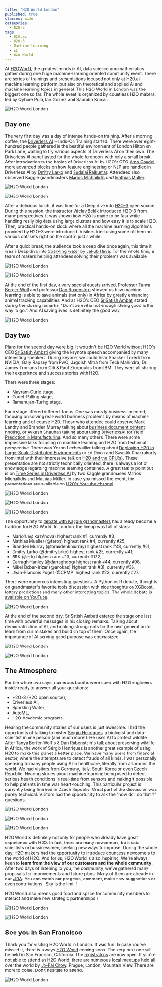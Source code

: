 ```yaml
---
title: "H2O World London"
published: true
classes: wide
categories:
  - H2O-3
tags:
  - H2O.ai
  - H2O-3
  - Machine learning
  - AI
  - H2O World
---
```


At [H2OWorld](http://h2oworld.h2o.ai), the greatest minds in AI, data science and mathematics gather during one huge machine-learning oriented community event. There are series of trainings and presentations focused not only at H2O.ai machine learning platform, but also on theoretical and applied AI and machine learning topics in general. This H2O World in London was the biggest one so far. The whole event is organized by countless H2O makers, led by Qybare Pula, Ian Gomez and Saurabh Kumar.

![H2O World London](https://www.pavel.cool/images/london2018/1.jpg)

## Day one

The very first day was a day of intense hands-on training. After a morning coffee, the [Driverless AI](https://www.h2o.ai/products/h2o-driverless-ai/) Hands-On Training started. There were over eight-hundred people gathered in the beatiful environment of London Hilton on Park Lane, waiting to try various aspects of Driverless AI on their own. The Driverless AI panel lasted for the whole forenoon, with only a small break. After introduction to the basics of Driverless AI by H2O's CTO [Arno Candel](https://twitter.com/ArnoCandel), more advanced blocks on how feature engineering or NLP are handled in Driverless AI by [Dmitry Larko](https://twitter.com/DmitryLarko) and [Sudalai Rajkumar](https://twitter.com/sudalairajkumar). Attendeed also observed Kaggle grandmasters [Marios Michailidis](https://twitter.com/StackNet_) *und* [Mathias Müller](https://www.kaggle.com/mmueller).

![H2O World London](https://www.pavel.cool/images/london2018/8.jpg)

![H2O World London](https://www.pavel.cool/images/london2018/16.jpg)

After a delicious lunch, it was time for a Deep dive into [H2O-3](https://www.h2o.ai/products/h2o/) open source. During this session, the instructor [Václav Belák](https://twitter.com/VaclavBelak) introduced [H2O-3](https://www.h2o.ai/products/h2o/) from many perspectives. It was shown how H2O is made to be fast while handling really big data using large clusters and how easy it is to scale H2O. Then, practical hands-on block where all the machine learning algorithms provided by H2O-3 were introduced. Visitors tried using some of them on various datasets right on the spot in just a while.


After a quick break, the audience took a deep dive once again, this time it was a Deep dive into [Sparkling water](https://www.h2o.ai/products/h2o-sparkling-water/) by [Jakub Háva](https://www.h2o.ai/company/team/). For the whole time, a team of makers helping attendees solving their problems was available.

![H2O World London](https://www.pavel.cool/images/london2018/14.jpg)

![H2O World London](https://www.pavel.cool/images/london2018/7.jpg)

At the end of the first day, a very special guests arrived. Professor [Tanya Berger-Wolf](https://www.cs.uic.edu/~tanyabw/) and professor [Dan Rubenstein](https://environment.princeton.edu/directory/daniel-rubenstein) showed us how machine learning is able to save animals (not only) in Africa by greatly enhancing animal tracking capabilities. And as H2O's CEO [SriSatish Ambati](https://twitter.com/srisatish) stated during the closing remarks: "Don't be evil is not enough. Being good is the way to go.". And AI saving lives is definitely the good way.

![H2O World London](https://www.pavel.cool/images/london2018/18.jpg)

## Day two

Plans for the second day were big. It wouldn't be H2O World without H2O's CEO [SriSatish Ambati](https://twitter.com/srisatish) giving the keynote speech accompanied by many interesting speakers. During keyone, we could hear Shanker Trivedi from NVIDIA, Gary Rapsey from PwC, Jagdish Mitra from Tech Mahindra, Dr. James Tromans from Citi & Paul Zikopoulos from IBM. They were all sharing their experience and success stories with H2O.

There were three stages:

- Mayram-Curie stage,
- Godel-Pulling stage,
- Ramanujan-Turing stage.

Each stage offered different focus. One was mostly business-oriented, focusing on solving real-world business problems by means of machine learning and of course H2O. Those who attended could observe Mark Landry and Branden Murray talking about [business document content hndling](https://www.youtube.com/watch?v=18Pxvs50G-0), or Avkash Chauhan talking about using [DriverlessAI for Yield Prediction in Manufacturing](https://www.youtube.com/watch?v=5_RnA3jBqO8). And so many others. There were some impressive talks focusing on machine learning and H2O from technical perspective. There was Yoann Lechevallier talking about [Deploying H2O in Large-Scale Distributed Environments](https://www.youtube.com/watch?v=dLfYjbWo9IA) or Ed Dixon and Swastik Chakraborty from Intel with their impressive talk on [H2O and the CPU(s)](https://www.youtube.com/watch?v=s-NPNfMov44). These presentation are not strictly technically oriented, there is always a lot of knowledge regarding machine learning contained. A great talk to point out is on [Time Series in Driverless AI](https://www.youtube.com/watch?v=EGVY7-Spv8E) by two Kaggle grandmases Marios Michailidis and Mathias Müller. In case you missed the event, the presentations are available on [H2O's Youtube channel](https://www.youtube.com/user/0xdata/videos).

![H2O World London](https://www.pavel.cool/images/london2018/9.jpg)

![H2O World London](https://www.pavel.cool/images/london2018/5.jpg)

![H2O World London](https://www.pavel.cool/images/london2018/6.jpg)

The opportunity to [debate with Kaggle grandmasters](https://www.youtube.com/watch?v=BNAiHpH_gMM) has already become a tradition for H2O World. In London, the lineup was full of stars:

- Mario’s (@ kazAnova) highest rank #1, currently #3,
- Mathias Mueller (@faron) highest rank #4, currently #25,
- Branden Murray (@brandenkmurray) highest rank #48, currently #61,
- Dmitry Larko (@dmitrylarko) highest rank #25, currently #41,
- SRK (@srk) highest rank #13, currently #122,
- Darragh Hanley (@darraghdog) highest rank #44, currently #98,
- Mikel Bobar-Irizar (@anokas) highest rank #31, currently #36,
- Jean-Francois Puget (@CPMP) highest rank #23, currently #27.

There were numerous interesting questions. A Python vs R debate, thoughts on grandmaster's favorite tools discussion with nice thoughts on XGBoost, lottery predictions and many other interesting topics. The whole debate is [available on YouTube](https://www.youtube.com/watch?v=BNAiHpH_gMM).

![H2O World London](https://www.pavel.cool/images/london2018/17.jpg)

At the end of the second day, SriSatish Ambati entered the stage one last time with powerful messages in his closing remarks. Talking about democratization of AI, and making strong roots for the next generation to learn from our mistakes and build on top of them. Once again, the importance of AI serving good purpose was emphasized

![H2O World London](https://www.pavel.cool/images/london2018/2.jpg)

![H2O World London](https://www.pavel.cool/images/london2018/11.jpg)

## The Atmosphere

For the whole two days, numerous booths were open with H2O engineers inside ready to answer all your questions:

- H2O-3 (H2O open source),
- Driverless AI,
- Sparkling Water,
- AutoML,
- H2O Academic programs.

Hearing the community stories of our users is just awesome. I had the opportunity of talking to mister [Sérgio Henriques](https://twitter.com/SS_Henriques), a biologist and data-scientist in one person (and much more!). He uses AI to protect wildlife. After Tanya Berfer-Wolf's &  Dan Rubenstein's talk about preserving wildlife in Africa, the work of Sérgio Henriques is another great example of using H2O to make this planet a better place. We have many users from financial sector, where the attempts are to detect frauds of all kinds. I was personally speaking to many people using AI in healthcare, literally from all around the world. We had visitors from Germany, Italy, South Korea or even Czech Republic. Hearing stories about machine learning being used to detect serious health conditions in real-time from sensors and making it possible to help patients in time was heart-touching. This particular project is currently being finished in Czech Republic. Great part of the discussion was purely technical. Visitors had the opportunity to ask the "how do I do that ?" questions.

![H2O World London](https://www.pavel.cool/images/london2018/15.jpg)

![H2O World London](https://www.pavel.cool/images/london2018/13.jpg)

![H2O World London](https://www.pavel.cool/images/london2018/3.jpg)


H2O World is definitely not only for people who already have great experience with H2O. In fact, there are many newcomers, be it data scientists or bussinessmen, seeking new ways to improve. During the whole day, H2O makers had the opportunity to introduce countless newcomers to the world of H2O. And for us, H2O World is also inspiring. We're always keen to **learn from the view of our customers and the whole community**. After two days of listening to you, the community, we've gathered many proposals for improvements and future plans. Many of them are already in our [JIRA](https://0xdata.atlassian.net/secure/Dashboard.jspa). You can watch our progress, comment, make new suggestions or even contributions ! Sky is the limit !

H2O World also means good food and space for community members to interact and make new strategic partnerships !

![H2O World London](https://www.pavel.cool/images/london2018/12.jpg)

![H2O World London](https://www.pavel.cool/images/london2018/10.jpg)

## See you in San Francisco

Thank you for visiting H2O World in London. It was fun. In case you've missed it, there is always [H2O World](http://h2oworld.h2o.ai/h2o-world-san-francisco/) coming soon. The very next one will be held in San Fracisco, California. The [registratons](https://www.eventbrite.com/e/h2o-ai-world-san-francisco-2019-tickets-50544610290) are now open. If you're not able to attend an H2O World, there are numerous local meetups held all over the world by [Jo-Fai Chow](https://twitter.com/matlabulous). Prague, London, Mountain View. There are more to come. Don't hesitate to attend.

![H2O World London](https://www.pavel.cool/images/london2018/4.jpg)
